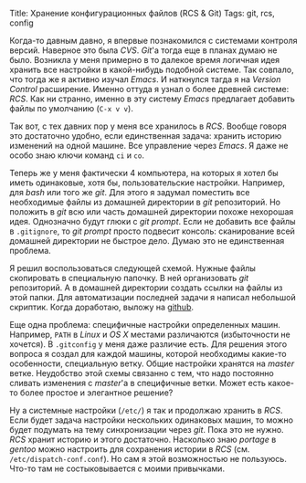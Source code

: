 Title: Хранение конфигурационных файлов (RCS & Git)
Tags: git, rcs, config

Когда-то  давным давно,  я  впервые познакомился  с  системами контроля  версий.
Наверное это была *CVS*.   *Git*'а тогда еще в планах думаю  не было. Возникла у
меня  примерно  в  то  далекое  время логичная  идея  хранить  все  настройки  в
какой-нибудь  подобной системе.   Так совпало,  что  тогда же  я активно  изучал
*Emacs*. И  наткнулся тагда я на  *Version Control* расширение. Именно  оттуда я
узнал о  более древней  системе: *RCS*.   Как ни странно,  именно в  эту систему
*Emacs* предлагает добавить файлы по умолчанию (`C-x v v`).

Так вот,  с тех  давних пор  у меня все  хранилось в  *RCS*.  Вообще  говоря это
достаточно удобно, если единственная задача:  хранить историю изменений на одной
машине. Все управление через  *Emacs*. Я даже не особо знаю  ключи команд `ci` и
`co`.

Теперь  же  у  меня  фактически  4  компьютера, на  которых  я  хотел  бы  иметь
одинаковые, хотя бы,  пользовательские настройки. Например, для  *bash* или того
же  *git*. Для  этого  я задумал  поместить все  необходимые  файлы из  домашней
директории в  *git* репозиторий.   Но положить  в *git*  всю или  часть домашней
директории похоже нехорошая идея. Однозначно будут глюки с *git prompt*. Если не
добавить  все файлы  в `.gitignore`,  то *git  prompt* просто  подвесит консоль:
сканирование  всей   домашней  директории  не   быстрое  дело.   Думаю   это  не
единственная проблема.

Я  решил   воспользоваться  следующей   схемой.   Нужные  файлы   скопировать  в
специальную  папочку.   В ней  организовать  *git*  репозиторий.  А  в  домашней
директории создать  ссылки на файлы  из этой папки. Для  автоматизации последней
задачи   я   написал   небольшой   скриптик.    Когда   доработаю,   выложу   на
[github][github].

Еще одна проблема: специфичные настройки определенных машин.  Например, `PATH` в
*Linux* и *OS X* местами  различаются (избыточности не хочется).  В `.gitconfig`
у меня даже различие есть. Для решения этого вопроса я создал для каждой машины,
которой  необходимы какие-то  особенности,  специальную  ветку. Общие  настройки
хранятся на  *master* ветке.   Неудобство этой  схемы связанно  с тем,  что надо
постоянно  сливать  изменения с  *master*'а  в  специфичные ветки.   Может  есть
какое-то более простое и элегантное решение?

Ну а системные настройки (`/etc/`) я так и продолжаю хранить в *RCS*. Если будет
задача настройки  нескольких одинаковых машин,  то можно будет подумать  на тему
синхронизации через  *git*.  Пока это  не нужно.   *RCS* хранит историю  и этого
достаточно.  Насколько знаю *portage* в  *gentoo* можно настроить для сохранения
истории в *RCS* (см. `/etc/dispatch-conf.conf`).   Но сам я этой возможностью не
пользуюсь.  Что-то там не состыковывается с моими привычками.

[github]: https://github.com/puzan
